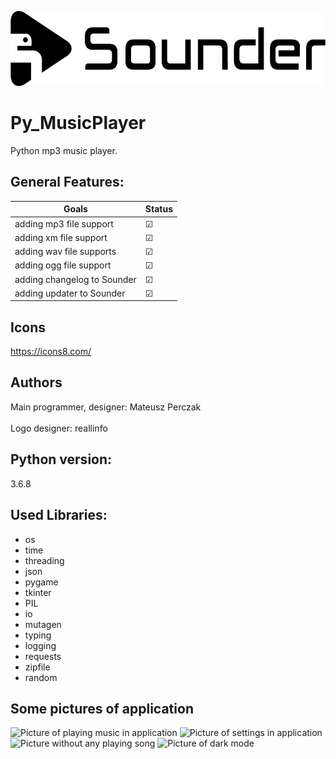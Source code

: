 <p align="left"><img src="images/logo/horizontal.png" alt="Sounder" height="120px"></p>

# Py_MusicPlayer
Python mp3 music player.

## General Features:
| Goals | Status |
| --- | --- |
| adding mp3 file support | ☑ |
| adding xm file support | ☑ |
| adding wav file supports | ☑ |
| adding ogg file support | ☑ |  
| adding changelog to Sounder | ☑ | 
| adding updater to Sounder | ☑ | 
## Icons
https://icons8.com/

## Authors
Main programmer, designer: Mateusz Perczak
<br></br>
Logo designer: reallinfo

## Python version:
3.6.8

## Used Libraries:

+ os
+ time
+ threading
+ json
+ pygame
+ tkinter
+ PIL
+ io
+ mutagen
+ typing
+ logging
+ requests
+ zipfile
+ random

## Some pictures of application
![Picture of playing music in application](https://github.com/losek1/Sounder3/blob/master/images/NEW0.PNG)
![Picture of settings in application](https://github.com/losek1/Sounder3/blob/master/images/NEW1.PNG)
![Picture without any playing song](https://github.com/losek1/Sounder3/blob/master/images/NEW2.PNG)
![Picture of dark mode](https://github.com/losek1/Sounder3/blob/master/images/NEW3.PNG)
